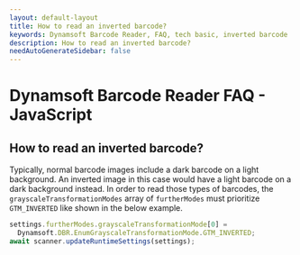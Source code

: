 ```yaml
---
layout: default-layout
title: How to read an inverted barcode?
keywords: Dynamsoft Barcode Reader, FAQ, tech basic, inverted barcode
description: How to read an inverted barcode?
needAutoGenerateSidebar: false
---
```


# Dynamsoft Barcode Reader FAQ - JavaScript

## How to read an inverted barcode?

Typically, normal barcode images include a dark barcode on a light background. An inverted image in this case would have a light barcode on a dark background instead. In order to read those types of barcodes, the `grayscaleTransformationModes` array of `furtherModes` must prioritize `GTM_INVERTED` like shown in the below example.

```javascript
settings.furtherModes.grayscaleTransformationMode[0] =
  Dynamsoft.DBR.EnumGrayscaleTransformationMode.GTM_INVERTED;
await scanner.updateRuntimeSettings(settings);
```
